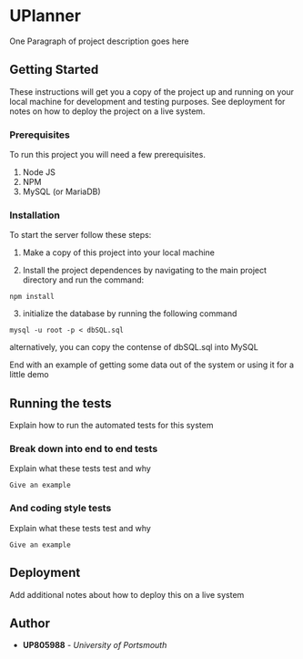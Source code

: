 # UPlanner

One Paragraph of project description goes here

## Getting Started

These instructions will get you a copy of the project up and running on your local machine for development and testing purposes. See deployment for notes on how to deploy the project on a live system.

### Prerequisites

To run this project you will need a few prerequisites.

1. Node JS
2. NPM
3. MySQL (or MariaDB)


### Installation

To start the server follow these steps:
1. Make a copy of this project into your local machine

2. Install the project dependences by navigating to the main project directory and run the command:

```
npm install
```

3. initialize the database by running the following command

```
mysql -u root -p < dbSQL.sql
```
alternatively, you can copy the contense of dbSQL.sql into MySQL




End with an example of getting some data out of the system or using it for a little demo

## Running the tests

Explain how to run the automated tests for this system

### Break down into end to end tests

Explain what these tests test and why

```
Give an example
```

### And coding style tests

Explain what these tests test and why

```
Give an example
```

## Deployment

Add additional notes about how to deploy this on a live system

## Author

* **UP805988** - *University of Portsmouth*
